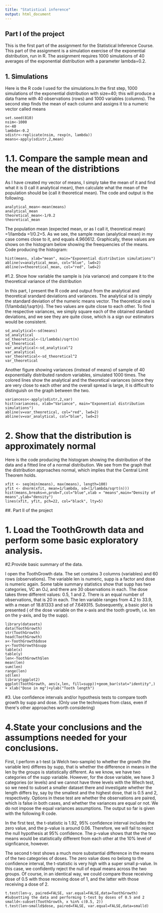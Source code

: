 ```yaml
---
title: "Statistical inference"
output: html_document
---
```


## Part I of the project

This is the first part of the assignment for the Statistical Inference Course. This part of the assignment is a simulation exercise of the exponential distribution, run in R. The assignment requires 1000 simulations of 40 averages of the exponential distribution with a parameter lambda=0.2.

## 1. Simulations
Here is the R code I used for the simulations.In the first step, 1000 simulations of the exponential distribution with size=40; this will produce a data frame with 40 observations (rows) and 1000 variables (columns). The second step finds the mean of each column and assigns it to a numeric vector called means
```{r}
set.seed(810)
nsim<-1000
n<-40
lambda<-0.2 
sdistr<-replicate(nsim, rexp(n, lambda))
means<-apply(sdistr,2,mean)
```

# 1.1. Compare the sample mean and the mean of the distribtions
As I have created my vector of means, I simply take the mean of it and find what it is (I call it analytical mean), then calculate what the mean of the population should be (call it theoretical mean). The code and output is the following. 

```{r}
analytical_mean<-mean(means)
analytical_mean
theoretical_mean<-1/0.2
theoretical_mean
```

The population mean (expected mean, or as I call it, theoretical mean) =1/lambda
 =1/0.2=5. As we see, the sample mean (analytical mean) in my case comes close to it, and equals 4.960612. Graphically, these values are shows on the histogram below showing the freequencies of the means.
Code producing the histogram:
```{r}
hist(means, xlab="mean", main="Exponential distribution simulations") 
abline(v=analytical_mean, col="blue", lwd=2) 
abline(v=theoretical_mean, col="red", lwd=2)
```

#1.2. Show how variable the sample is (via variance) and compare it to the theoretical variance of the distribution

In this part, I present the R code and output from the analytical and theoretical srandard deviations and variances. The analytical sd is simply the standard deviation of the numeric means vector. The theoretical one is (1/lambda)/\sqrt{n}. The two values are quite close to each other. To find the respective variances, we simply square each of the obtained standard deviations, and we see they are quite close, which is a sign our estimators would be consistent. 

```{r}
sd_analytical<-sd(means) 
sd_analytical 
sd_theoretical<-(1/lambda)/sqrt(n)
sd_theoretical 
var_analytical<-sd_analytical^2 
var_analytical 
var_theoretical<-sd_theoretical^2
var_theoretical
```

Another figure showing variances (instead of means) of sample of 40 exponentially distributed random variables, simulated 1000 times. The colored lines show the analytical and the theoretical variances (since they are very close to each other and the overall spread is large, it is difficult to distinguish on the graph between the two. 

```{r}
variancess<-apply(sdistr,2,var) 
hist(variancess, xlab="Variance", main="Exponential distribution simulations") 
abline(v=var_theoretical, col="red", lwd=2) 
abline(v=var_analytical, col="blue", lwd=2) 
```

# 2. Show that the distribution is approximately normal
Here is the code producing the histogram showing the distribution of the data and a fitted line of a normal distribution. We see from the graph that the distribution approaches normal, which implies that the Central Limit Theorem holds. 

```{r}
xfit <- seq(min(means), max(means), length=100) 
yfit <- dnorm(xfit, mean=1/lambda, sd=(1/lambda/sqrt(n))) 
hist(means,breaks=n,prob=T,col="blue",xlab = "means",main="Density of means",ylab="density") 
lines(xfit, yfit, pch=22, col="black", lty=5)
```

##. Part II of the project

# 1. Load the ToothGrowth data and perform some basic exploratory analysis.
#2.Provide basic summary of the data.

I open the ToothGrowth data. The set contains 3 columns (variables) and 60 rows (observations). The variable len is numeric, supp is a factor and dose is numeric again. Some table summary statistics show that supp has two categories, VC an OJ, and there are 30 observations in each. The dose takes three different values: 0.5, 1 and 2. There is an equal number of observations, that is 20 in each. The len variable ranges from 4.2 to 33.9, with a mean of 18.81333 and sd of 7.649315. Subsequently, a basic plot is presented ( of the dose variable on the x-axis and the tooth growth, i.e. len on the y-axis, and by the supp). 
```{r}
library(datasets) 
data(ToothGrowth)
str(ToothGrowth)
head(ToothGrowth)
x<-ToothGrowth$dose 
y<-ToothGrowth$supp
table(x) 
table(y) 
len<-ToothGrowth$len 
mean(len) 
sum(len)
range(len)
sd(len)
library(ggplot2)
ggplot(ToothGrowth, aes(x,len, fill=supp))+geom_bar(stat="identity",) + xlab("Dose in mg")+ylab("Tooth length")
```

#3. Use confidence intervals and/or hypothesis tests to compare tooth growth by supp and dose. (Only use the techniques from class, even if there's other approaches worth considering) 
# 4.State your conclusions and the assumptions needed for your conclusions. 

First, I perform a t-test (a Welch two-sample) to whether the growth (the variable len) differes by supp, that is whether the difference in means in the len by the groups is statistically different. As we know, we have two categories of the supp variable. However, for the dose variable, we have 3 categories (or levels) and we cannot have three levels with the Wlech test, so we need to subset a smaller dataset there and investigate whether the length differs by, say by the smallest and the highest dose, that is 0.5 and 2, respectively. Options in these test are whether the observations are paired, which is false in both cases, and whether the variances are equal or not. We do not impose the equal variances assumptions. The output so far is given with the following R code. 

In the first test, the t-statistic is 1.92, 95% confidence interval includes the zero value, and the p-value is around 0.06. Therefore, we will fail to reject the null hypothesis at 95% confidence. The p-value shows that the the two means would be statistically different from each other at the 10% level of signficance, however. 

The second t-test shows a much more substantial difference in the means of the two categories of doses. The zero value does no belong to the confidence interval, the t-statistic is very high with a super small p-value. In this case, we confidently reject the null of equal means across the two groups. Of course, in an identical way, we could compare those receiving dose of 0.5 with those receving dose of 1, and the latter with those receiving a dose of 2.   

```{r}
t.test(len~y, paired=FALSE, var.equal=FALSE,data=ToothGrowth)
#Subsetting the data and performing t-test by doses of 0.5 and 2
smalld<-subset(ToothGrowth, x %in% c(0.5, 2))
t.test(len~smalld$dose, paired=FALSE, var.equal=FALSE,data=smalld)
```
